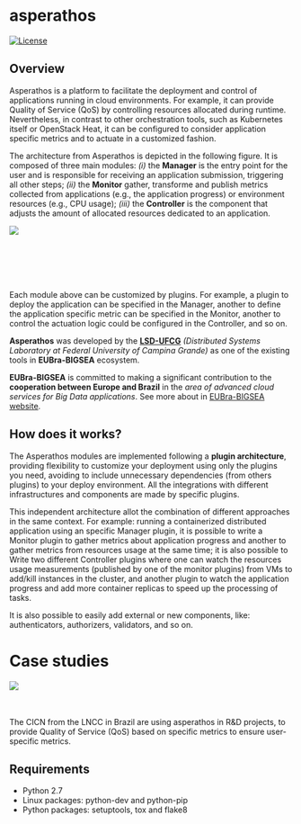 # asperathos
[![License](https://img.shields.io/badge/License-Apache%202.0-blue.svg)](https://opensource.org/licenses/Apache-2.0)

## Overview
Asperathos is a platform to facilitate the deployment and control of applications running in cloud environments. For example, it can provide Quality of Service (QoS) by controlling resources allocated during runtime. Nevertheless, in contrast to other orchestration tools, such as Kubernetes itself or OpenStack Heat, it can be configured to consider application specific metrics and to actuate in a customized fashion.

The architecture from Asperathos is depicted in the following figure. It is composed of three main modules: _(i)_ the **Manager** is the entry point for the user and is responsible for receiving an application submission, triggering all other steps; _(ii)_ the **Monitor** gather, transforme and publish metrics collected from applications (e.g., the application progress) or environment resources (e.g., CPU usage); _(iii)_ the **Controller** is the component that adjusts the amount of allocated resources dedicated to an application.

<div style="width:100px;height:100px;"><img src ="http://picresize.com/images/rsz_11architecture.png" class="center"/></div>

Each module above can be customized by plugins. For example, a plugin to deploy the application can be specified in the Manager, another to define the application specific metric can be specified in the Monitor, another to control the actuation logic could be configured in the Controller, and so on.

**Asperathos** was developed by the [**LSD-UFCG**](https://www.lsd.ufcg.edu.br/#/) *(Distributed Systems Laboratory at Federal University of Campina Grande)* as one of the existing tools in **EUBra-BIGSEA** ecosystem.

**EUBra-BIGSEA** is committed to making a significant contribution to the **cooperation between Europe and Brazil** in the *area of advanced cloud services for Big Data applications*. See more about in [EUBra-BIGSEA website](http://www.eubra-bigsea.eu/).

## How does it works?
The Asperathos modules are implemented following a **plugin architecture**, providing flexibility to customize your deployment using only the plugins you need, avoiding to include unnecessary dependencies (from others plugins) to your deploy environment. All the integrations with different infrastructures and components are made by specific plugins. 

This independent architecture allot the combination of different approaches in the same context. For example: running a containerized distributed application using an specific Manager plugin, it is possible to write a Monitor plugin to gather metrics about application progress and another to gather metrics from resources usage at the same time; it is also possible to Write two different Controller plugins where one can watch the resources usage measurements (published by one of the monitor plugins) from VMs to add/kill instances in the cluster, and another plugin to watch the application progress and add more container replicas to speed up the processing of tasks.

It is also possible to easily add external or new components, like: authenticators, authorizers, validators, and so on.

# Case studies

<div style="width:50px;height:50px;"><img src ="https://www.lncc.br/images/logo_lncc.png" class="center"/></div>


The CICN from the LNCC in Brazil are using asperathos in R&D projects, to provide Quality of Service (QoS) based on specific  metrics to ensure user-specific metrics.

## Requirements
* Python 2.7
* Linux packages: python-dev and python-pip
* Python packages: setuptools, tox and flake8

